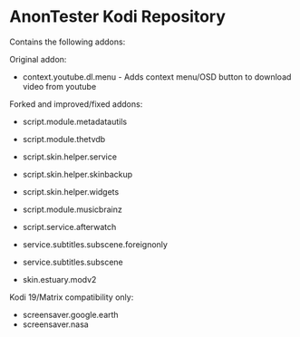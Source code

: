 # AnonTester Kodi Repository

Contains the following addons:

Original addon:
* context.youtube.dl.menu - Adds context menu/OSD button to download video from youtube

Forked and improved/fixed addons:
* script.module.metadatautils
* script.module.thetvdb
* script.skin.helper.service
* script.skin.helper.skinbackup
* script.skin.helper.widgets
* script.module.musicbrainz

* script.service.afterwatch
* service.subtitles.subscene.foreignonly
* service.subtitles.subscene
* skin.estuary.modv2

Kodi 19/Matrix compatibility only:
* screensaver.google.earth
* screensaver.nasa 
